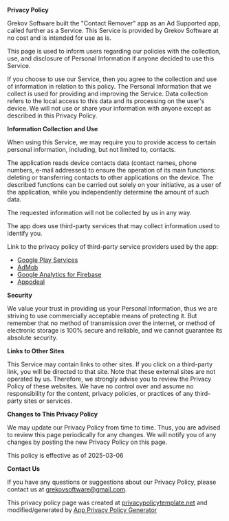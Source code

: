 **Privacy Policy**

Grekov Software built the "Contact Remover" app as an Ad Supported app, called further as a Service.
This Service is provided by Grekov Software at no cost and is intended for use as is. 

This page is used to inform users regarding our policies with the collection, use, and disclosure of Personal Information if anyone decided to use this Service. 

If you choose to use our Service, then you agree to the collection and use of information in relation to this policy. The Personal Information that we collect is used for providing and improving the Service. Data collection refers to the local access to this data and its processing on the user's device. We will not use or share your information with anyone except as described in this Privacy Policy. 


**Information Collection and Use**

When using this Service, we may require you to provide access to certain personal information, including, but not limited to, contacts.

The application reads device contacts data (contact names, phone numbers, e-mail addresses) to ensure the operation of its main functions: deleting or transferring contacts to other applications on the device. The described functions can be carried out solely on your initiative, as a user of the application, while you independently determine the amount of such data.

The requested information will not be collected by us in any way.

The app does use third-party services that may collect information used to identify you. 

Link to the privacy policy of third-party service providers used by the app: 

*   [Google Play Services](https://www.google.com/policies/privacy/)
*   [AdMob](https://support.google.com/admob/answer/6128543?hl=en)
*   [Google Analytics for Firebase](https://firebase.google.com/policies/analytics)
*   [Appodeal](https://appodeal.com/privacy-policy/)


**Security**

We value your trust in providing us your Personal Information, thus we are striving to use commercially acceptable means of protecting it. But remember that no method of transmission over the internet, or method of electronic storage is 100% secure and reliable, and we cannot guarantee its absolute security. 

**Links to Other Sites**

This Service may contain links to other sites. If you click on a third-party link, you will be directed to that site. Note that these external sites are not operated by us. Therefore, we strongly advise you to review the Privacy Policy of these websites. We have no control over and assume no responsibility for the content, privacy policies, or practices of any third-party sites or services. 


**Changes to This Privacy Policy**

We may update our Privacy Policy from time to time. Thus, you are advised to review this page periodically for any changes. We will notify you of any changes by posting the new Privacy Policy on this page. 

This policy is effective as of 2025-03-06


**Contact Us**

If you have any questions or suggestions about our Privacy Policy, please contact us at grekovsoftware@gmail.com.

This privacy policy page was created at [privacypolicytemplate.net](https://privacypolicytemplate.net) and modified/generated by [App Privacy Policy Generator](https://app-privacy-policy-generator.nisrulz.com/)
